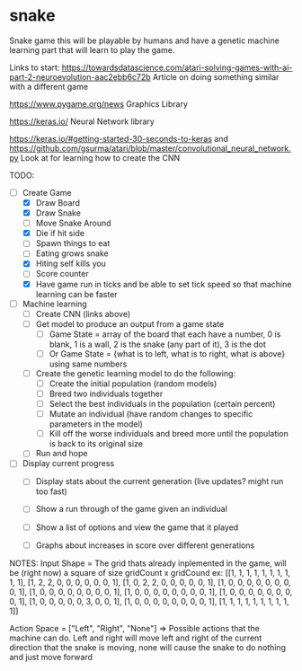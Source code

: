 # snake
Snake game this will be playable by humans and have a genetic machine learning part that will learn to play the game.

Links to start:
<https://towardsdatascience.com/atari-solving-games-with-ai-part-2-neuroevolution-aac2ebb6c72b> Article on doing something similar with a different game

<https://www.pygame.org/news> Graphics Library

<https://keras.io/> Neural Network library

<https://keras.io/#getting-started-30-seconds-to-keras> and <https://github.com/gsurma/atari/blob/master/convolutional_neural_network.py> Look at for learning how to create the CNN

TODO:
- [ ] Create Game
  - [x] Draw Board
  - [x] Draw Snake
  - [ ] Move Snake Around
  - [x] Die if hit side
  - [ ] Spawn things to eat
  - [ ] Eating grows snake
  - [x] Hiting self kills you
  - [ ] Score counter
  - [x] Have game run in ticks and be able to set tick speed so that machine learning can be faster
- [ ] Machine learning
  - [ ] Create CNN (links above)
  - [ ] Get model to produce an output from a game state
    - [ ] Game State = array of the board that each have a number, 0 is blank, 1 is a wall, 2 is the snake (any part of it), 3 is the dot
    - [ ] Or Game State = {what is to left, what is to right, what is above} using same numbers
  - [ ] Create the genetic learning model to do the following:
    - [ ] Create the initial population (random models)
    - [ ] Breed two individuals together
    - [ ] Select the best individuals in the population (certain percent)
    - [ ] Mutate an individual (have random changes to specific parameters in the model)
    - [ ] Kill off the worse individuals and breed more until the population is back to its original size
  - [ ] Run and hope
- [ ] Display current progress
  - [ ] Display stats about the current generation (live updates? might run too fast)
  - [ ] Show a run through of the game given an individual
  - [ ] Show a list of options and view the game that it played
  - [ ] Graphs about increases in score over different generations
  
  
NOTES:
Input Shape = The grid thats already inplemented in the game, will be (right now) a square of size gridCount x gridCound
ex:
 [[1, 1, 1, 1, 1, 1, 1, 1, 1, 1], 
 [1, 2, 2, 0, 0, 0, 0, 0, 0, 1], 
 [1, 0, 2, 2, 0, 0, 0, 0, 0, 1], 
 [1, 0, 0, 0, 0, 0, 0, 0, 0, 1], 
 [1, 0, 0, 0, 0, 0, 0, 0, 0, 1], 
 [1, 0, 0, 0, 0, 0, 0, 0, 0, 1], 
 [1, 0, 0, 0, 0, 0, 0, 0, 0, 1],
 [1, 0, 0, 0, 0, 0, 3, 0, 0, 1], 
 [1, 0, 0, 0, 0, 0, 0, 0, 0, 1], 
 [1, 1, 1, 1, 1, 1, 1, 1, 1, 1]]
 
 Action Space = ["Left", "Right", "None"] => Possible actions that the machine can do. Left and right will move left and right of the current direction that the snake is moving, none will cause the snake to do nothing and just move forward
